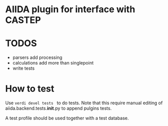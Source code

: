 AIIDA plugin for interface with CASTEP
======================================

TODOS
=====

* parsers add processing
* calculations add more than singlepoint
* write tests

How to test
===========

Use `verdi devel tests ` to do tests. Note that this require manual editing of
aiida.backend.tests.__init__.py to append pulgins tests.

A test profile should be used together with a test database.
